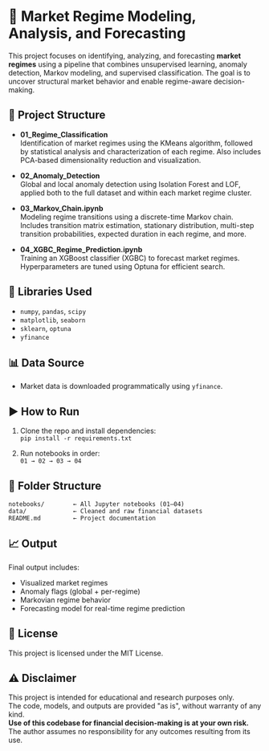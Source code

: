 # 🧠 Market Regime Modeling, Analysis, and Forecasting

This project focuses on identifying, analyzing, and forecasting **market regimes** using a pipeline that combines unsupervised learning, anomaly detection, Markov modeling, and supervised classification. The goal is to uncover structural market behavior and enable regime-aware decision-making.

## 📁 Project Structure

- **01_Regime_Classification**  
  Identification of market regimes using the KMeans algorithm, followed by statistical analysis and characterization of each regime. Also includes PCA-based dimensionality reduction and visualization.

- **02_Anomaly_Detection**  
  Global and local anomaly detection using Isolation Forest and LOF, applied both to the full dataset and within each market regime cluster.

- **03_Markov_Chain.ipynb**  
  Modeling regime transitions using a discrete-time Markov chain. Includes transition matrix estimation, stationary distribution, multi-step transition probabilities, expected duration in each regime, and more.

- **04_XGBC_Regime_Prediction.ipynb**  
  Training an XGBoost classifier (XGBC) to forecast market regimes. Hyperparameters are tuned using Optuna for efficient search.

## 🧪 Libraries Used

- `numpy`, `pandas`, `scipy`
- `matplotlib`, `seaborn`
- `sklearn`, `optuna`
- `yfinance`

## 📊 Data Source

- Market data is downloaded programmatically using `yfinance`.

## ▶️ How to Run

1. Clone the repo and install dependencies:  
   `pip install -r requirements.txt`

2. Run notebooks in order:  
   `01 → 02 → 03 → 04`

## 📁 Folder Structure

```
notebooks/        ← All Jupyter notebooks (01–04)
data/             ← Cleaned and raw financial datasets
README.md         ← Project documentation
```

## 📈 Output

Final output includes:
- Visualized market regimes
- Anomaly flags (global + per-regime)
- Markovian regime behavior
- Forecasting model for real-time regime prediction

## 📄 License

This project is licensed under the MIT License.

## ⚠️ Disclaimer

This project is intended for educational and research purposes only.  
The code, models, and outputs are provided "as is", without warranty of any kind.  
**Use of this codebase for financial decision-making is at your own risk.**  
The author assumes no responsibility for any outcomes resulting from its use.

